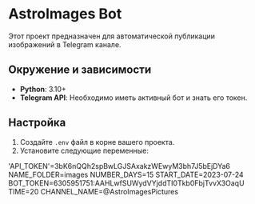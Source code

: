 # AstroImages Bot

Этот проект предназначен для автоматической публикации изображений в Telegram канале.

## Окружение и зависимости

- **Python**: 3.10+
- **Telegram API**: Необходимо иметь активный бот и знать его токен.

## Настройка

1. Создайте `.env` файл в корне вашего проекта.
2. Установите следующие переменные:

'API_TOKEN'=3bK6nQQh2spBwLGJSAxakzWEwyM3bh7J5bEjDYa6
NAME_FOLDER=images
NUMBER_DAYS=15
START_DATE=2023-07-24
BOT_TOKEN=6305951751:AAHLwfSUWydVYjddTI0Tkb0FbjTvvX3OaqU
TIME=20
CHANNEL_NAME=@AstroImagesPictures
